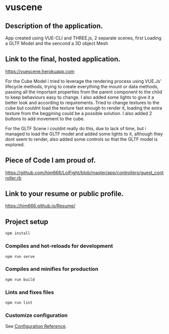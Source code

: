 # vuscene
## Description of the application.
App created using VUE-CLI and THREE.js,
2 separate scenes, first Loading a GLTF Model and the sencond a 3D object Mesh


## Link to the final, hosted application.
https://vuescene.herokuapp.com


For the Cube Model i tried to leverage the rendering process using  VUE.Js' lifecycle methods, trying to create everything the mount or data methods, passing all the important properties from the parent component to the child to keep behaviours easy to change. I also added some lights to give it a better look and according to requirements.
Tried to change textures to the cube but couldnt load the texture fast enough to render it, loading the extra texture from the beggining could be a possible solution. I also added 2 buttons to add movement to the cube.

For the GLTF Scene i couldnt really do this, due to lack of time, but i managed to load the GLTF model and added some lights to it, although they dont seem to render, also added some controls so that the GLTF model is explored.

## Piece of Code I am proud of.
https://github.com/him666/LolFight/blob/master/app/controllers/guest_controller.rb

## Link to your resume or public profile.
https://him666.github.io/Resume/

## Project setup
```
npm install
```

### Compiles and hot-reloads for development
```
npm run serve
```

### Compiles and minifies for production
```
npm run build
```

### Lints and fixes files
```
npm run lint
```

### Customize configuration
See [Configuration Reference](https://cli.vuejs.org/config/).
